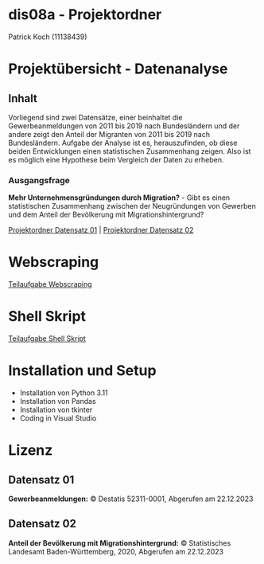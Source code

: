 # dis08a - Projektordner
Patrick Koch (11138439)

# Projektübersicht - Datenanalyse
## Inhalt
Vorliegend sind zwei Datensätze, einer beinhaltet die Gewerbeanmeldungen von 2011 bis 2019 nach Bundesländern und der andere zeigt den Anteil der Migranten von 2011 bis 2019 nach Bundesländern. Aufgabe der Analyse ist es, herauszufinden, ob diese beiden Entwicklungen einen statistischen Zusammenhang zeigen. Also ist es möglich eine Hypothese beim Vergleich der Daten zu erheben.

### Ausgangsfrage
**Mehr Unternehmensgründungen durch Migration?** - Gibt es einen statistischen Zusammenhang zwischen der Neugründungen von Gewerben und dem Anteil der Bevölkerung mit Migrationshintergrund?

[Projektordner Datensatz 01](dataset01) | [Projektordner Datensatz 02](dataset02)

# Webscraping
[Teilaufgabe Webscraping](webscraping)

# Shell Skript
[Teilaufgabe Shell Skript](shellscript)

# Installation und Setup
- Installation von Python 3.11
- Installation von Pandas
- Installation von tkinter
- Coding in Visual Studio

# Lizenz
## Datensatz 01
**Gewerbeanmeldungen:** © Destatis 52311-0001, Abgerufen am 22.12.2023

## Datensatz 02
**Anteil der Bevölkerung mit Migrationshintergrund:** © Statistisches Landesamt Baden-Württemberg, 2020, Abgerufen am 22.12.2023
